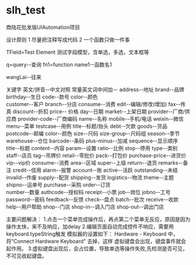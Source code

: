 # slh_test
商陆花批发版UIAutomation项目

设计原则
1 尽量把注释写成代码
2 一个函数只做一件事

TField=Test Element 测试字段模型，含单选，多选，文本框等

q=query--查询
fn1=function name1--函数名1

wangLai--往来

关键字 英文/拼音--中文对照 常量英文词中间加－
address--地址   brand--品牌   birthday--生日   code--款号  color--颜色  
customer--客户  branch--分店  consume--消费   edit--编辑/修改(增加)   fax--传真   discount--折扣
price-- 价格  day--日期       market--上架日期
provider--厂商/供应商          provider-code--厂商编码
name--名称  mobile--手机/电话  weixin--微信
menu--菜单  testcase--用例    title--标题/抬头   debt--欠款
goods--货品  postcode--邮编   color--颜色
size--尺码   size-group--尺码组   season--季节
warehouse--仓位   barcode--条码
plus-minus--加减  sequence--显示顺序 title--标题 content--内容
param--设置       ratio--比例
stop--停用   type--类别      staff--店员
tag--吊牌价  retail--零批价  pack--打包价   purchase-price--进货价   vip--vip价
consume--消费
area--区域   super--上级   return--退货   remarks--备注
credit--信用 alarm--报警   account--账
active--活跃    outstanding--未结   invalid--作废   supply--配货   shipping--发货
logistics--物流   theme--主题     shipno--运单号
purchase--采购    order--订货   
number--数量   authcode--授权码   receipt--小票   job--岗位   jobno--工号   password--密码
feedback--反馈
check--盘点    batch--批次  receive--收款
help--用户帮助
shop--门店 shop-in--调入门店 shop-out--调出门店


主要问题解决：
1.点击一个菜单完成操作后，再点第二个菜单无反应，原因是因为操作太快，来不及响应，加delay
2.编辑页面自动完成控件不响应，需要用keyboard.typeString触发
  模拟器的设置如下： Hardware - Keyboard 中，将“Connect Hardware Keyboard” 去掉，这样 虚拟键盘会出现，键盘事件就会起作用。
3.虚拟键盘出现后，会占位置，导致单选等操作失败,先检测是否可见，不可见收起键盘。